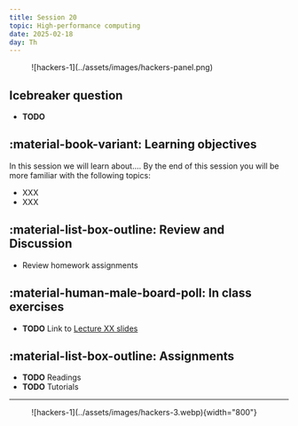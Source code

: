 ```yaml
---
title: Session 20
topic: High-performance computing
date: 2025-02-18
day: Th
---
```



<figure markdown="span">
  ![hackers-1](../assets/images/hackers-panel.png)
</figure>

## Icebreaker question
* **TODO**

## :material-book-variant: Learning objectives
In this session we will learn about.... By the end of this session you will 
be more familiar with the following topics:

- XXX
- XXX


## :material-list-box-outline: Review and Discussion
- Review homework assignments

## :material-human-male-board-poll: In class exercises
- **TODO** Link to [Lecture XX slides](../../lectures/XX/) 

## :material-list-box-outline: Assignments
- **TODO** Readings
- **TODO** Tutorials 

---------------------


<figure markdown="span">
  ![hackers-1](../assets/images/hackers-3.webp){width="800"}
</figure>

<!-- Notes
* Show the github 'Preview' tab
-->
